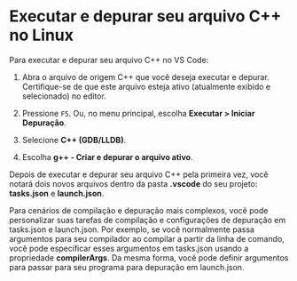 <h1 data-loc-id="walkthrough.linux.title.run.and.debug.your.file">Executar e depurar seu arquivo C++ no Linux</h1>
<p data-loc-id="walkthrough.linux.run.and.debug.your.file">Para executar e depurar seu arquivo C++ no VS Code:</p>
<ol>
<li><p data-loc-id="walkthrough.linux.instructions1">Abra o arquivo de origem C++ que você deseja executar e depurar. Certifique-se de que este arquivo esteja ativo (atualmente exibido e selecionado) no editor.</p>
</li>
<li><p data-loc-id="walkthrough.linux.press.f5">Pressione <code>F5</code>. Ou, no menu principal, escolha <strong><span data-loc-id="walkthrough.linux.run" data-loc-hint="Refers to Run command on main menu">Executar</span> &gt; <span data-loc-id="walkthrough.linux.start.debugging" data-loc-hint="Refers to Start Debugging command under Run menu on main menu">Iniciar Depuração</span></strong>.</p>
</li>
<li><p data-loc-id="walkthrough.linux.select.compiler">Selecione <strong>C++ (GDB/LLDB)</strong>.</p>
</li>
<li><p data-loc-id="walkthrough.linux.choose.build.active.file">Escolha <strong>g++ - <span data-loc-id="walkthrough.linux.build.and.debug.active.file" data-loc-hint="Should be the same as translation for build.and.debug.active.file in extension.ts">Criar e depurar o arquivo ativo</span></strong>.</p>
</li>
</ol>
<p data-loc-id="walkthrough.linux.after.running">Depois de executar e depurar seu arquivo C++ pela primeira vez, você notará dois novos arquivos dentro da pasta <strong>.vscode</strong> do seu projeto: <strong>tasks.json</strong> e <strong>launch.json</strong>.</p>

<p data-loc-id="walkthrough.linux.for.more.complex">Para cenários de compilação e depuração mais complexos, você pode personalizar suas tarefas de compilação e configurações de depuração em <span>tasks.json</span> e <span>launch.json</span>. Por exemplo, se você normalmente passa argumentos para seu compilador ao compilar a partir da linha de comando, você pode especificar esses argumentos em <span>tasks.json</span> usando a propriedade <strong>compilerArgs</strong>. Da mesma forma, você pode definir argumentos para passar para seu programa para depuração em <span>launch.json</span>.</p>
